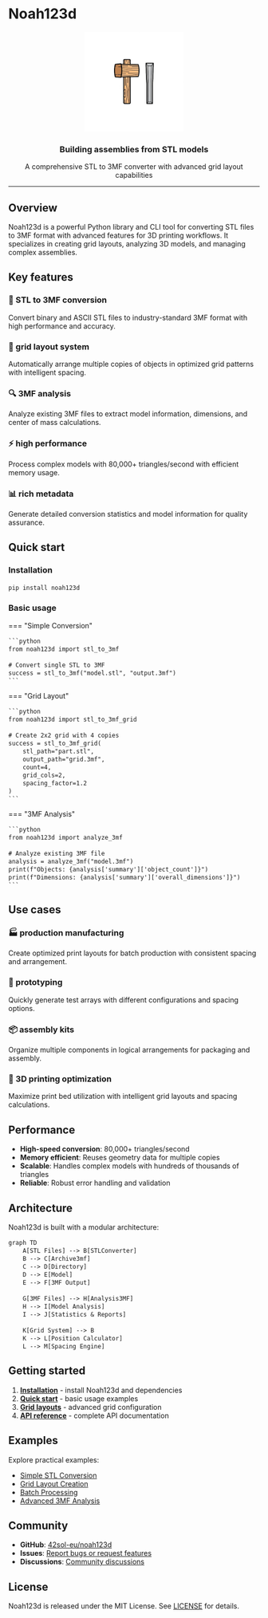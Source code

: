 # Noah123d

<div align="center">
  <img src="assets/logo.png" alt="Noah123d Logo" width="200"/>
  <h3>Building assemblies from STL models</h3>
  <p>A comprehensive STL to 3MF converter with advanced grid layout capabilities</p>
</div>

---

## Overview

Noah123d is a powerful Python library and CLI tool for converting STL files to 3MF format with advanced features for 3D printing workflows. It specializes in creating grid layouts, analyzing 3D models, and managing complex assemblies.

## Key features

### 🔄 STL to 3MF conversion
Convert binary and ASCII STL files to industry-standard 3MF format with high performance and accuracy.

### 🔲 grid layout system
Automatically arrange multiple copies of objects in optimized grid patterns with intelligent spacing.

### 🔍 3MF analysis
Analyze existing 3MF files to extract model information, dimensions, and center of mass calculations.

### ⚡ high performance
Process complex models with 80,000+ triangles/second with efficient memory usage.

### 📊 rich metadata
Generate detailed conversion statistics and model information for quality assurance.

## Quick start

### Installation

```bash
pip install noah123d
```

### Basic usage

=== "Simple Conversion"

    ```python
    from noah123d import stl_to_3mf
    
    # Convert single STL to 3MF
    success = stl_to_3mf("model.stl", "output.3mf")
    ```

=== "Grid Layout"

    ```python
    from noah123d import stl_to_3mf_grid
    
    # Create 2x2 grid with 4 copies
    success = stl_to_3mf_grid(
        stl_path="part.stl",
        output_path="grid.3mf",
        count=4,
        grid_cols=2,
        spacing_factor=1.2
    )
    ```

=== "3MF Analysis"

    ```python
    from noah123d import analyze_3mf
    
    # Analyze existing 3MF file
    analysis = analyze_3mf("model.3mf")
    print(f"Objects: {analysis['summary']['object_count']}")
    print(f"Dimensions: {analysis['summary']['overall_dimensions']}")
    ```

## Use cases

### 🏭 production manufacturing
Create optimized print layouts for batch production with consistent spacing and arrangement.

### 🔬 prototyping
Quickly generate test arrays with different configurations and spacing options.

### 📦 assembly kits
Organize multiple components in logical arrangements for packaging and assembly.

### 🔧 3D printing optimization
Maximize print bed utilization with intelligent grid layouts and spacing calculations.

## Performance

- **High-speed conversion**: 80,000+ triangles/second
- **Memory efficient**: Reuses geometry data for multiple copies
- **Scalable**: Handles complex models with hundreds of thousands of triangles
- **Reliable**: Robust error handling and validation

## Architecture

Noah123d is built with a modular architecture:

```mermaid
graph TD
    A[STL Files] --> B[STLConverter]
    B --> C[Archive3mf]
    C --> D[Directory]
    D --> E[Model]
    E --> F[3MF Output]
    
    G[3MF Files] --> H[Analysis3MF]
    H --> I[Model Analysis]
    I --> J[Statistics & Reports]
    
    K[Grid System] --> B
    K --> L[Position Calculator]
    L --> M[Spacing Engine]
```

## Getting started

1. **[Installation](getting-started/installation.md)** - install Noah123d and dependencies
2. **[Quick start](getting-started/quickstart.md)** - basic usage examples
3. **[Grid layouts](user-guide/grid-layouts.md)** - advanced grid configuration
4. **[API reference](reference/index.md)** - complete API documentation

## Examples

Explore practical examples:

- [Simple STL Conversion](examples/simple-conversion.md)
- [Grid Layout Creation](examples/grid-layouts.md)
- [Batch Processing](examples/batch-processing.md)
- [Advanced 3MF Analysis](examples/advanced-usage.md)

## Community

- **GitHub**: [42sol-eu/noah123d](https://github.com/42sol-eu/noah123d)
- **Issues**: [Report bugs or request features](https://github.com/42sol-eu/noah123d/issues)
- **Discussions**: [Community discussions](https://github.com/42sol-eu/noah123d/discussions)

## License

Noah123d is released under the MIT License. See [LICENSE](https://github.com/42sol-eu/noah123d/blob/main/LICENSE) for details.

